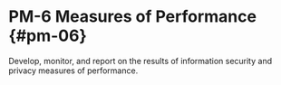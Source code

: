 # PM-6 Measures of Performance {#pm-06}

Develop, monitor, and report on the results of information security and privacy measures of performance.

